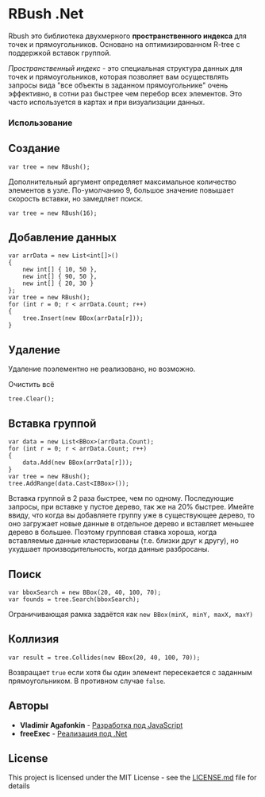 # RBush .Net

Rbush это библиотека двухмерного **пространственного индекса** для точек и прямоугольников. Основано на оптимизированном R-tree с поддержкой вставок группой.

*Пространственный индекс* - это специальная структура данных для точек и прямоугольников, которая позволяет вам осуществлять запросы вида "все объекты в заданном прямоугольнике" очень эффективно, в сотни раз быстрее чем перебор всех элементов. Это часто используется в картах и при визуализации данных.

### Использование
## Создание

```
var tree = new RBush();
```
Дополнительный аргумент определяет максимальное количество элементов в узле. По-умолчанию 9, большое значение повышает скорость вставки, но замедляет поиск.
```
var tree = new RBush(16);
```
## Добавление данных
```
var arrData = new List<int[]>()
{
    new int[] { 10, 50 },
    new int[] { 90, 50 },
    new int[] { 20, 30 }
};
var tree = new RBush();
for (int r = 0; r < arrData.Count; r++)
{
    tree.Insert(new BBox(arrData[r]));
}
```
## Удаление
Удаление поэлементно не реализовано, но возможно.

Очистить всё
```
tree.Clear();
```
## Вставка группой
```
var data = new List<BBox>(arrData.Count);
for (int r = 0; r < arrData.Count; r++)
{
    data.Add(new BBox(arrData[r]));
}
var tree = new RBush();
tree.AddRange(data.Cast<IBBox>());
```
Вставка группой в 2 раза быстрее, чем по одному. Последующие запросы, при вставке у пустое дерево, так же на 20% быстрее.
Имейте ввиду, что когда вы добавляете группу уже в существующее дерево, то оно загружает новые данные в отдельное дерево и вставляет меньшее дерево в большее. Поэтому групповая ставка хороша, когда вставляемые данные кластеризованы (т.е. близки друг к другу), но ухудшает производительность, когда данные разбросаны.
## Поиск
```
var bboxSearch = new BBox(20, 40, 100, 70);
var founds = tree.Search(bboxSearch);
```
Ограничивающая рамка задаётся как ```new BBox(minX, minY, maxX, maxY)```
## Коллизия
```
var result = tree.Collides(new BBox(20, 40, 100, 70));
```
Возвращает ```true``` если хотя бы один элемент пересекается с заданным прямоугольником. В противном случае ```false```.
## Авторы

* **Vladimir Agafonkin** - [Разработка под JavaScript](https://github.com/mourner/rbush)
* **freeExec** - [Реализация под .Net](https://github.com/freeExec/rbush.net)


## License

This project is licensed under the MIT License - see the [LICENSE.md](rbush.net/LICENSE.md) file for details
